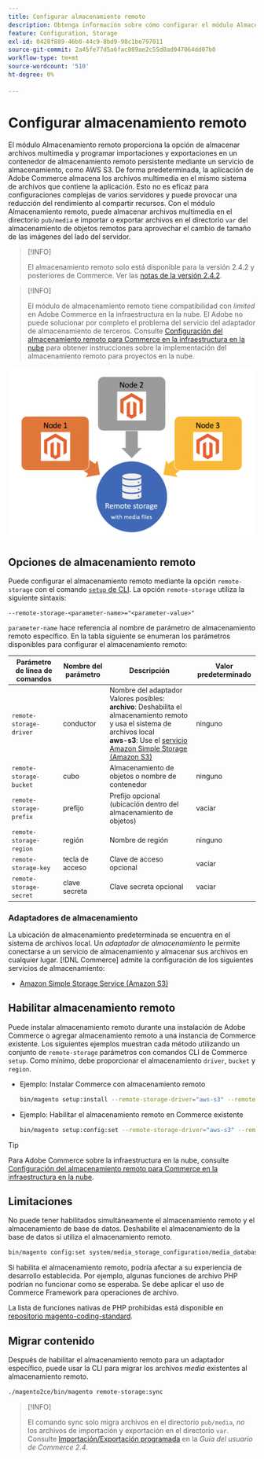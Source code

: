```yaml
---
title: Configurar almacenamiento remoto
description: Obtenga información sobre cómo configurar el módulo Almacenamiento remoto para la aplicación Commerce local.
feature: Configuration, Storage
exl-id: 0428f889-46b0-44c9-8bd9-98c1be797011
source-git-commit: 2a45fe77d5a6fac089ae2c55d0ad047064dd07b0
workflow-type: tm+mt
source-wordcount: '510'
ht-degree: 0%

---
```


# Configurar almacenamiento remoto

El módulo Almacenamiento remoto proporciona la opción de almacenar archivos multimedia y programar importaciones y exportaciones en un contenedor de almacenamiento remoto persistente mediante un servicio de almacenamiento, como AWS S3. De forma predeterminada, la aplicación de Adobe Commerce almacena los archivos multimedia en el mismo sistema de archivos que contiene la aplicación. Esto no es eficaz para configuraciones complejas de varios servidores y puede provocar una reducción del rendimiento al compartir recursos. Con el módulo Almacenamiento remoto, puede almacenar archivos multimedia en el directorio `pub/media` e importar o exportar archivos en el directorio `var` del almacenamiento de objetos remotos para aprovechar el cambio de tamaño de las imágenes del lado del servidor.

>[!INFO]
>
>El almacenamiento remoto solo está disponible para la versión 2.4.2 y posteriores de Commerce. Ver las [notas de la versión 2.4.2](https://devdocs.magento.com/guides/v2.4/release-notes/open-source-2-4-2.html).

>[!INFO]
>
>El módulo de almacenamiento remoto tiene compatibilidad con _limited_ en Adobe Commerce en la infraestructura en la nube. El Adobe no puede solucionar por completo el problema del servicio del adaptador de almacenamiento de terceros. Consulte [Configuración del almacenamiento remoto para Commerce en la infraestructura en la nube](cloud-support.md) para obtener instrucciones sobre la implementación del almacenamiento remoto para proyectos en la nube.

![imagen de esquema](../../assets/configuration/remote-storage-schema.png)

## Opciones de almacenamiento remoto

Puede configurar el almacenamiento remoto mediante la opción `remote-storage` con el comando [`setup` de CLI](../../installation/tutorials/deployment.md). La opción `remote-storage` utiliza la siguiente sintaxis:

```text
--remote-storage-<parameter-name>="<parameter-value>"
```

`parameter-name` hace referencia al nombre de parámetro de almacenamiento remoto específico. En la tabla siguiente se enumeran los parámetros disponibles para configurar el almacenamiento remoto:

| Parámetro de línea de comandos | Nombre del parámetro | Descripción | Valor predeterminado |
|--- |--- |--- |--- |
| `remote-storage-driver` | conductor | Nombre del adaptador<br>Valores posibles:<br>**archivo**: Deshabilita el almacenamiento remoto y usa el sistema de archivos local <br>**aws-s3**: Use el [servicio Amazon Simple Storage (Amazon S3)](remote-storage-aws-s3.md) | ninguno |
| `remote-storage-bucket` | cubo | Almacenamiento de objetos o nombre de contenedor | ninguno |
| `remote-storage-prefix` | prefijo | Prefijo opcional (ubicación dentro del almacenamiento de objetos) | vaciar |
| `remote-storage-region` | región | Nombre de región | ninguno |
| `remote-storage-key` | tecla de acceso | Clave de acceso opcional | vaciar |
| `remote-storage-secret` | clave secreta | Clave secreta opcional | vaciar |

### Adaptadores de almacenamiento

La ubicación de almacenamiento predeterminada se encuentra en el sistema de archivos local. Un _adaptador de almacenamiento_ le permite conectarse a un servicio de almacenamiento y almacenar sus archivos en cualquier lugar. [!DNL Commerce] admite la configuración de los siguientes servicios de almacenamiento:

- [Amazon Simple Storage Service (Amazon S3)](remote-storage-aws-s3.md)

## Habilitar almacenamiento remoto

Puede instalar almacenamiento remoto durante una instalación de Adobe Commerce o agregar almacenamiento remoto a una instancia de Commerce existente. Los siguientes ejemplos muestran cada método utilizando un conjunto de `remote-storage` parámetros con comandos CLI de Commerce `setup`. Como mínimo, debe proporcionar el almacenamiento `driver`, `bucket` y `region`.

- Ejemplo: Instalar Commerce con almacenamiento remoto

  ```bash
  bin/magento setup:install --remote-storage-driver="aws-s3" --remote-storage-bucket="myBucket" --remote-storage-region="us-east-1"
  ```

- Ejemplo: Habilitar el almacenamiento remoto en Commerce existente

  ```bash
  bin/magento setup:config:set --remote-storage-driver="aws-s3" --remote-storage-bucket="myBucket" --remote-storage-region="us-east-1"
  ```

>[!TIP]
>
>Para Adobe Commerce sobre la infraestructura en la nube, consulte [Configuración del almacenamiento remoto para Commerce en la infraestructura en la nube](cloud-support.md).

## Limitaciones

No puede tener habilitados simultáneamente el almacenamiento remoto y el almacenamiento de base de datos. Deshabilite el almacenamiento de la base de datos si utiliza el almacenamiento remoto.

```bash
bin/magento config:set system/media_storage_configuration/media_database 0
```

Si habilita el almacenamiento remoto, podría afectar a su experiencia de desarrollo establecida. Por ejemplo, algunas funciones de archivo PHP podrían no funcionar como se esperaba. Se debe aplicar el uso de Commerce Framework para operaciones de archivo.

La lista de funciones nativas de PHP prohibidas está disponible en [repositorio magento-coding-standard][code-standard].

## Migrar contenido

Después de habilitar el almacenamiento remoto para un adaptador específico, puede usar la CLI para migrar los archivos _media_ existentes al almacenamiento remoto.

```bash
./magento2ce/bin/magento remote-storage:sync
```

>[!INFO]
>
>El comando sync solo migra archivos en el directorio `pub/media`, _no_ los archivos de importación y exportación en el directorio `var`. Consulte [Importación/Exportación programada](https://experienceleague.adobe.com/docs/commerce-admin/systems/data-transfer/data-scheduled-import-export.html) en la _Guía del usuario de Commerce 2.4_.

<!-- link definitions -->

[import-export]: https://docs.magento.com/user-guide/system/data-scheduled-import-export.html
[code-standard]: https://github.com/magento/magento-coding-standard/blob/develop/Magento2/Sniffs/Functions/DiscouragedFunctionSniff.php

